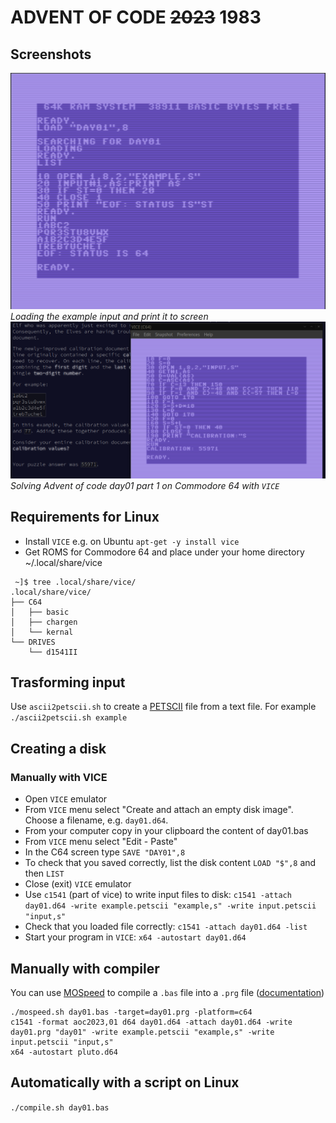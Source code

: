 # ADVENT OF CODE ~~2023~~ 1983

## Screenshots

![Screenshot of a COMMODORE64 that print the example input of advent of code 2023 day01.](screenshot.png)  
*Loading the example input and print it to screen*  
![Screenshot of a COMMODORE64 that solve day01 of advent of code 2023.](solve01.png)  
*Solving Advent of code day01 part 1 on Commodore 64 with `VICE`*  
## Requirements for Linux

- Install `VICE` e.g. on Ubuntu `apt-get -y install vice`
- Get ROMS for Commodore 64 and place under your home directory ~/.local/share/vice
```
 ~]$ tree .local/share/vice/
.local/share/vice/
├── C64
│   ├── basic
│   ├── chargen
│   └── kernal
└── DRIVES
    └── d1541II
```

## Trasforming input

Use `ascii2petscii.sh` to create a [PETSCII](https://en.wikipedia.org/wiki/PETSCII) file from a text file. For example `./ascii2petscii.sh example`

## Creating a disk

### Manually with VICE

- Open `VICE` emulator
- From `VICE` menu select "Create and attach an empty disk image". Choose a filename, e.g. `day01.d64`.
- From your computer copy in your clipboard the content of day01.bas
- From `VICE` menu select "Edit - Paste"
- In the C64 screen type `SAVE "DAY01",8`
- To check that you saved correctly, list the disk content `LOAD "$",8` and then `LIST`
- Close (exit) `VICE` emulator
- Use `c1541` (part of vice) to write input files to disk: `c1541 -attach day01.d64 -write example.petscii "example,s" -write input.petscii "input,s"`
- Check that you loaded file correctly: `c1541 -attach day01.d64 -list`
- Start your program in `VICE`: `x64 -autostart day01.d64`

## Manually with compiler

You can use [MOSpeed](https://github.com/EgonOlsen71/basicv2) to compile a `.bas` file into a `.prg` file ([documentation](https://www.c64-wiki.com/wiki/MOSpeed))

```
./mospeed.sh day01.bas -target=day01.prg -platform=c64
c1541 -format aoc2023,01 d64 day01.d64 -attach day01.d64 -write day01.prg "day01" -write example.petscii "example,s" -write input.petscii "input,s"
x64 -autostart pluto.d64
```

## Automatically with a script on Linux

`./compile.sh day01.bas`
